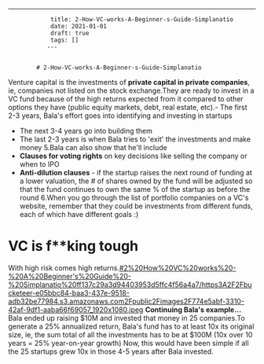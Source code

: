 ---
                title: 2-How-VC-works-A-Beginner-s-Guide-Simplanatio
                date: 2021-01-01    
                draft: true
                tags: []
               ---


            # 2-How-VC-works-A-Beginner-s-Guide-Simplanatio

Venture capital is the investments of **private capital in private companies**, ie, companies not listed on the stock exchange.They are ready to invest in a VC fund because of the high returns expected from it compared to other options they have (public equity markets, debt, real estate, etc).- The first 2-3 years, Bala's effort goes into identifying and investing in startups
- The next 3-4 years go into building them
- The last 2-3 years is when Bala tries to 'exit' the investments and make money
5.Bala can also show that he'll include
- **Clauses for voting rights** on key decisions like selling the company or when to IPO
- **Anti-dilution clauses** - if the startup raises the next round of funding at a lower valuation, the # of shares owned by the fund will be adjusted so that the fund continues to own the same % of the startup as before the round
6.When you go through the list of portfolio companies on a VC's website, remember that they could be investments from different funds, each of which have different goals :)
>
# VC is f**king tough
With high risk comes high returns.[#2%20How%20VC%20works%20-%20A%20Beginner's%20Guide%20-%20Simplanatio%20ff137c29a3d94403953d5ffc4f56a4a7/https3A2F2Fbucketeer-e05bbc84-baa3-437e-9518-adb32be77984.s3.amazonaws.com2Fpublic2Fimages2F774e5abf-3310-42af-9df1-aaba66f69057_1920x1080.jpeg](#2%20How%20VC%20works%20-%20A%20Beginner's%20Guide%20-%20Simplanatio%20ff137c29a3d94403953d5ffc4f56a4a7/https3A2F2Fbucketeer-e05bbc84-baa3-437e-9518-adb32be77984.s3.amazonaws.com2Fpublic2Fimages2F774e5abf-3310-42af-9df1-aaba66f69057_1920x1080.jpeg)
**Continuing Bala's example...**
Bala ended up raising $10M and invested that money in 25 companies.To generate a 25% annualized return, Bala's fund has to at least 10x its original size, ie, the sum total of all the investments has to be at $100M (10x over 10 years = 25% year-on-year growth)
Now, this would have been simple if all the 25 startups grew 10x in those 4-5 years after Bala invested.